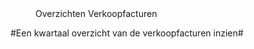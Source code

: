 <properties>
	<page>
		<title>Overzichten</title>
	</page>
	<menu>
		<position>Overzichten Verkoopfacturen
		<title>Introductie</title>
	</menu>
</properties>

#Een kwartaal overzicht van de verkoopfacturen inzien#
<description>
